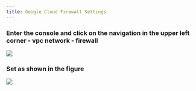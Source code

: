 ```yaml
---
title: Google Cloud Firewall Settings
---
```


### Enter the console and click on the navigation in the upper left corner - vpc network - firewall

![](https://m.theovan.xyz/img/202309032029881.png)

### Set as shown in the figure

![](https://m.theovan.xyz/img/202309032030424.png)
